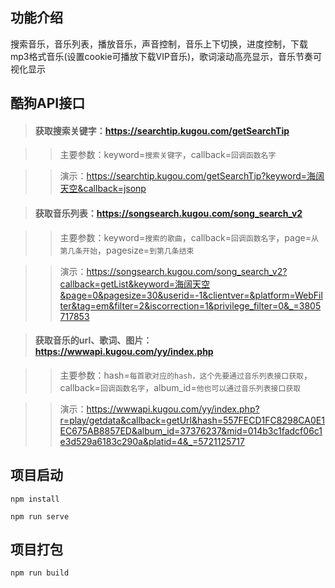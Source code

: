 ## 功能介绍
搜索音乐，音乐列表，播放音乐，声音控制，音乐上下切换，进度控制，下载mp3格式音乐(设置cookie可播放下载VIP音乐)，歌词滚动高亮显示，音乐节奏可视化显示
## 酷狗API接口
> #### 获取搜索关键字：https://searchtip.kugou.com/getSearchTip

>>主要参数：keyword=`搜索关键字`，callback=`回调函数名字`

>>演示：https://searchtip.kugou.com/getSearchTip?keyword=海阔天空&callback=jsonp

> #### 获取音乐列表：https://songsearch.kugou.com/song_search_v2

>>主要参数：keyword=`搜索的歌曲`，callback=`回调函数名字`，page=`从第几条开始`，pagesize=`到第几条结束`

>>演示：https://songsearch.kugou.com/song_search_v2?callback=getList&keyword=海阔天空&page=0&pagesize=30&userid=-1&clientver=&platform=WebFilter&tag=em&filter=2&iscorrection=1&privilege_filter=0&_=3805717853

> #### 获取音乐的url、歌词、图片：https://wwwapi.kugou.com/yy/index.php

>>主要参数：hash=`每首歌对应的hash，这个先要通过音乐列表接口获取`，callback=`回调函数名字`，album_id=`他也可以通过音乐列表接口获取`

>>演示：https://wwwapi.kugou.com/yy/index.php?r=play/getdata&callback=getUrl&hash=557FECD1FC8298CA0E1EC675AB8857ED&album_id=37376237&mid=014b3c1fadcf06c1e3d529a6183c290a&platid=4&_=5721125717

## 项目启动
``` npm install ```  

``` npm run serve ``` 

## 项目打包
``` npm run build ``` 